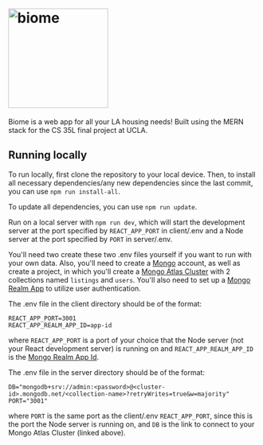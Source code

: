 # <img src="https://user-images.githubusercontent.com/69874869/120747704-5ab78280-c4b6-11eb-8caa-5a084e6bc675.png" alt="biome" width="200" />

Biome is a web app for all your LA housing needs! Built using the MERN stack for the CS 35L final project at UCLA.

## Running locally

To run locally, first clone the repository to your local device. Then, to install all necessary dependencies/any new dependencies since the last commit, you can use `npm run install-all`.

To update all dependencies, you can use `npm run update`.

Run on a local server with `npm run dev`, which will start the development server at the port specified by `REACT_APP_PORT` in client/.env and a Node server at the port specified by `PORT` in server/.env.

You'll need two create these two .env files yourself if you want to run with your own data. Also, you'll need to create a [Mongo](https://www.mongodb.com/) account, as well as create a project, in which you'll create a [Mongo Atlas Cluster](https://docs.atlas.mongodb.com/getting-started/) with 2 collections named `listings` and `users`. You'll also need to set up a [Mongo Realm App](https://docs.mongodb.com/realm/get-started/create-realm-app/) to utilize user authentication.

The .env file in the client directory should be of the format:
```
REACT_APP_PORT=3001
REACT_APP_REALM_APP_ID=app-id
```
where `REACT_APP_PORT` is a port of your choice that the Node server (not your React development server) is running on and `REACT_APP_REALM_APP_ID` is the [Mongo Realm App Id](https://docs.mongodb.com/realm/get-started/find-your-project-or-app-id/#:~:text=Your%20app%20ID%20is%20used,side%20of%20your%20application%20dashboard.&text=The%20UI%20displays%20your%20app%20name%20in%20the%20top%20left.).

The .env file in the server directory should be of the format:
```
DB="mongodb+srv://admin:<password>@<cluster-id>.mongodb.net/<collection-name>?retryWrites=true&w=majority"
PORT="3001"
```
where `PORT` is the same port as the client/.env `REACT_APP_PORT`, since this is the port the Node server is running on, and `DB` is the link to connect to your Mongo Atlas Cluster (linked above).
